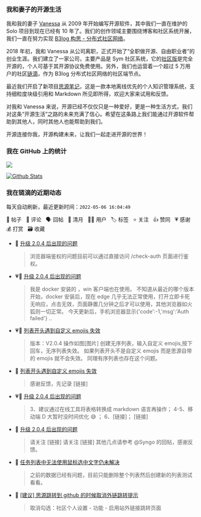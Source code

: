 ### 我和妻子的开源生活

我和我的妻子 [Vanessa](https://github.com/Vanessa219) 从 2009 年开始编写开源软件，其中我们一直在维护的 Solo 项目到现在已经有 10 年了。我们的创作领域主要围绕博客和社区系统开展，我们一直在努力实现 [B3log 构思 - 分布式社区网络](https://ld246.com/article/1546941897596)。

2018 年初，我和 Vanessa 从公司离职，正式开始了“全职做开源、自由职业者”的创业生涯。我们建立了一家公司，主要产品是 Sym 社区系统，它的[社区版](https://github.com/88250/symphony)是完全开源的，个人可基于其开源协议免费使用。另外，我们也运营着一个超过 5 万用户的社区[链滴](https://ld246.com)，作为 B3log 分布式社区网络的社区端节点。

最近我们开启了新项目[思源笔记](https://github.com/siyuan-note/siyuan)，这是一款本地离线优先的个人知识管理系统，支持细粒度块级引用和 Markdown 所见即所得，欢迎大家来试用和反馈。

对我和 Vanessa 来说，开源已经不仅仅只是一种爱好，更是一种生活方式，我们对这条“开源生活”之路的未来充满了信心。希望在这条路上我们能通过开源软件帮助到其他人，同时其他人也能帮助到我们。

开源连接你我，开源构建未来，让我们一起走进开源的世界！

### 我在 GitHub 上的统计

<a title="Hits" target="_blank" href="https://github.com/88250/88250"><img src="https://hits.b3log.org/88250/88250.svg"></a>

[![Github Stats](https://github-readme-stats.vercel.app/api?username=88250&theme=tokyonight&show_icons=true)](https://github.com/88250)

<!--events start -->

### 我在链滴的近期动态

每天自动刷新，最近更新时间：`2022-05-06 16:04:49`

📝 帖子 &nbsp; 💬 评论 &nbsp; 🗣 回帖 &nbsp; 🌙 清月 &nbsp; 👨‍💻 用户 &nbsp; 🏷️ 标签 &nbsp; ⭐️ 关注 &nbsp; 👍 赞同 &nbsp; 💗 感谢 &nbsp; 💰 打赏 &nbsp; 🗃 收藏

* 💬 [升级 2.0.4 后出现的问题](https://ld246.com/article/1651814669377/comment/1651822510454#comments)

  > 浏览器端鉴权的问题目前可以通过直接访问 /check-auth 页面进行鉴权。
* 💗📝 [升级 2.0.4 后出现的问题](https://ld246.com/article/1651814669377)

  > 我是 docker 安装的 ，win 客户端也在使用。 不知道从最近的哪个版本开始，docker 安装后，现在 edge 几乎无法正常使用，打开立即卡死无响应，点击无效，页面静置几分钟之后才可以使用，其他浏览器如火狐则一切正常。 今天更新后，手机浏览器显示{'code':-1,'msg':'Auth failed'}  ..
* 💗📝 [列表开头遇到自定义 emojis 失效](https://ld246.com/article/1651820644238)

  > 版本：V2.0.4 操作如图[图片] 创建无序列表，输入自定义 emojis,按下回车，无序列表失效。 如果列表开头不是自定义 emojis 而是思源自带的 emojis 就不会失效。 同理有序列表也存在这个问题。
* 💬 [列表开头遇到自定义 emojis 失效](https://ld246.com/article/1651820644238/comment/1651821951018#comments)

  > 感谢反馈，先记录 [链接]
* 💗💬 [升级 2.0.4 后出现的问题](https://ld246.com/article/1651814669377/comment/1651815441552#comments)

  > 3、建议通过在线工具将表格转换成 markdown 语言再操作； 4-5、移动端 D 大暂时没时间优化 😅 ； 6、[链接]； [链接]
* 💬 [升级 2.0.4 后出现的问题](https://ld246.com/article/1651814669377/comment/1651820816259#comments)

  > 请关注 [链接] 请关注 [链接] 其他几点请参考 @Syngo 的回帖，感谢反馈。
* 💬 [任务列表中无法使用鼠标选中文字仍未解决](https://ld246.com/article/1651815038576/comment/1651820412064#comments)

  > 之前的数据已经有问题，目前只能删除整个列表然后创建新的列表测试看看。
* 💬 [[建议] 思源跳转到 github 的时候取消外链跳转提示](https://ld246.com/article/1651808435946/comment/1651808915473#comments)

  > 取消勾选：社区个人设置 - 功能 - 启用站外链接跳转页面


<!--events end -->
